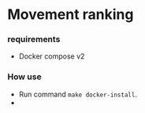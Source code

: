 # Movement ranking
### requirements
- Docker compose v2
### How use
- Run command `make docker-install`.
- 